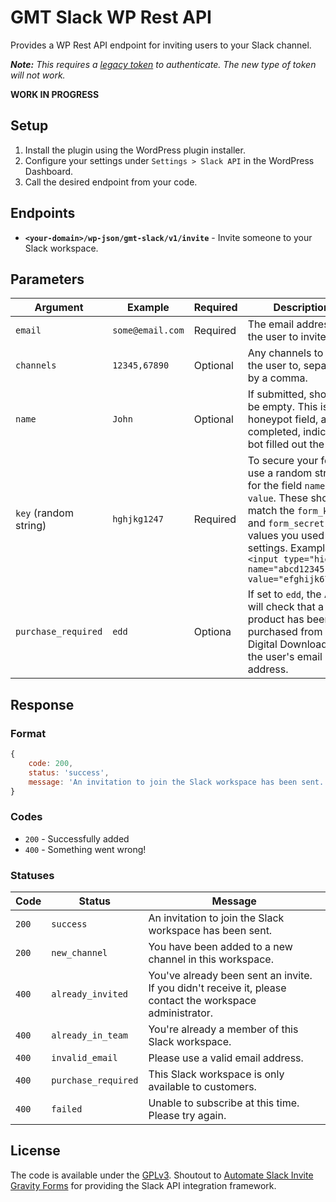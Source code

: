 # GMT Slack WP Rest API
Provides a WP Rest API endpoint for inviting users to your Slack channel.

*__Note:__ This requires a [legacy token](https://api.slack.com/custom-integrations/legacy-tokens) to authenticate. The new type of token will not work.*

**WORK IN PROGRESS**


## Setup

1. Install the plugin using the WordPress plugin installer.
2. Configure your settings under `Settings > Slack API` in the WordPress Dashboard.
3. Call the desired endpoint from your code.


## Endpoints

- **`<your-domain>/wp-json/gmt-slack/v1/invite`** - Invite someone to your Slack workspace.



## Parameters

|Argument|Example|Required|Description|
|--------|-------|--------|-----------|
|`email`|`some@email.com`|Required|The email address of the user to invite.|
|`channels`|`12345,67890`|Optional|Any channels to add the user to, separated by a comma.|
|`name`|`John`|Optional|If submitted, should be empty. This is a honeypot field, and if completed, indicates a bot filled out the form.|
|`key` (random string)|`hghjkg1247`|Required|To secure your form, use a random string for the field `name` and `value`. These should match the `form_key` and `form_secret` values you used in the settings. Example: `<input type="hidden" name="abcd12345" value="efghijk67890">`|
|`purchase_required`|`edd`|Optiona|If set to `edd`, the API will check that a product has been purchased from Easy Digital Downloads via the user's email address.|



## Response

### Format

```js
{
	code: 200,
	status: 'success',
	message: 'An invitation to join the Slack workspace has been sent.'
}
```

### Codes

- `200` - Successfully added
- `400` - Something went wrong!

### Statuses

|Code|Status|Message|
|----|------|-------|
|`200`|`success`|An invitation to join the Slack workspace has been sent.|
|`200`|`new_channel`|You have been added to a new channel in this workspace.|
|`400`|`already_invited`|You've already been sent an invite. If you didn't receive it, please contact the workspace administrator.|
|`400`|`already_in_team`|You're already a member of this Slack workspace.|
|`400`|`invalid_email`|Please use a valid email address.|
|`400`|`purchase_required`|This Slack workspace is only available to customers.|
|`400`|`failed`|Unable to subscribe at this time. Please try again.|


## License

The code is available under the [GPLv3](LICENSE.md). Shoutout to [Automate Slack Invite Gravity Forms](https://wordpress.org/plugins/automate-slack-invite-gravityforms/) for providing the Slack API integration framework.